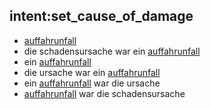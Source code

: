 ## intent:set_cause_of_damage
- [auffahrunfall](cause_of_damage)
- die schadensursache war ein [auffahrunfall](cause_of_damage)
- ein [auffahrunfall](cause_of_damage)
- die ursache war ein [auffahrunfall](cause_of_damage)
- ein [auffahrunfall](cause_of_damage) war die ursache
- [auffahrunfall](cause_of_damage) war die schadensursache
